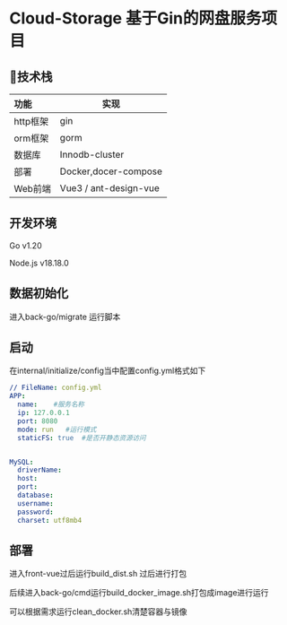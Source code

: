 # Cloud-Storage 基于Gin的网盘服务项目

## 🚀技术栈

| 功能     | 实现                    |
|:-------|-----------------------|
| http框架 | gin                   |
| orm框架  | gorm                  |
| 数据库    | Innodb-cluster        |
| 部署     | Docker,docer-compose  |
| Web前端  | Vue3 / ant-design-vue |
## 开发环境

Go v1.20

Node.js v18.18.0


## 数据初始化

进入back-go/migrate 运行脚本

## 启动

在internal/initialize/config当中配置config.yml格式如下

```yaml
// FileName: config.yml
APP:
  name:    #服务名称
  ip: 127.0.0.1 
  port: 8080   
  mode: run   #运行模式
  staticFS: true  #是否开静态资源访问


MySQL:
  driverName: 
  host: 
  port: 
  database: 
  username: 
  password: 
  charset: utf8mb4

```
## 部署

进入front-vue过后运行build_dist.sh 过后进行打包

后续进入back-go/cmd运行build_docker_image.sh打包成image进行运行

可以根据需求运行clean_docker.sh清楚容器与镜像

